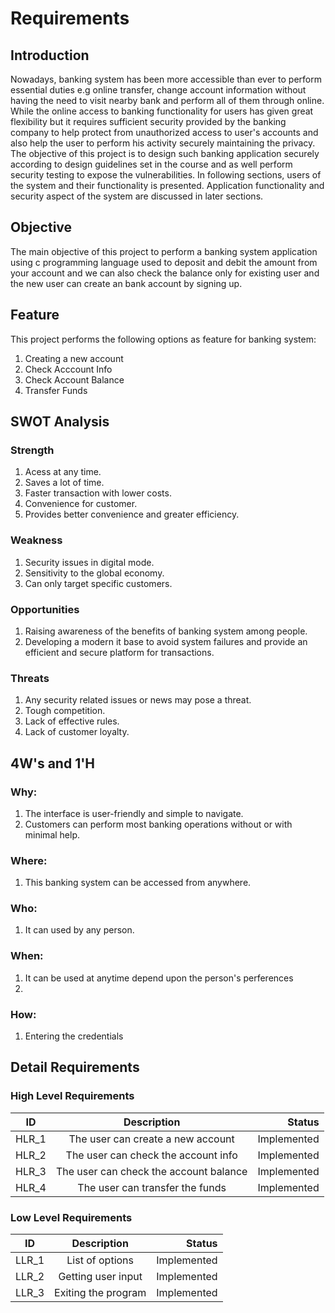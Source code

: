 # Requirements

## Introduction

Nowadays, banking system has been more accessible than ever to perform essential duties e.g online transfer, change account information without having the need to visit nearby bank and perform all of them through online. While the online access to banking functionality for users has given great flexibility but it requires sufficient security provided by the banking company to help protect from unauthorized access to user's accounts and also help the user to perform his activity securely maintaining the privacy. The objective of this project is to design such banking application securely according to design guidelines set in the course and as well perform security testing to expose the vulnerabilities. In following sections, users of the system and their functionality is presented. Application functionality and security aspect of the system are discussed in later sections.

## Objective 

The main objective of this project to perform a banking system application using c programming language used to deposit and debit the amount from your account and we can also check the balance only for existing user and the new user can create an bank account by signing up.


## Feature

This project performs the following options as feature for banking system:

1. Creating a new account
2. Check Acccount Info
3. Check Account Balance
4. Transfer Funds

## SWOT Analysis

### Strength

1. Acess at any time.
2. Saves a lot of time.
3. Faster transaction with lower costs.
4. Convenience for customer.
5. Provides better convenience and greater efficiency.

### Weakness

1. Security issues in digital mode.
2. Sensitivity to the global economy.
3. Can only target specific customers.

### Opportunities

1. Raising awareness of the benefits of banking system among people.
2. Developing a modern it base to avoid system failures and provide an efficient and secure platform for transactions.

### Threats

1. Any security related issues or news may pose a threat.
2. Tough competition.
3. Lack of effective rules.
4. Lack of customer loyalty.


## 4W's and 1'H

### Why:

1. The interface is user-friendly and simple to navigate. 
2. Customers can perform most banking operations without or with minimal help.

### Where:

1. This banking system can be accessed from anywhere. 

### Who:

1. It can used by any person.


### When:

1. It can be used at anytime depend upon the person's perferences
2. 

### How:

1. Entering the credentials


## Detail Requirements

### High Level Requirements
| ID   |      Description     |  Status |
|----------|:-------------:|------:|
| HLR_1 | The user can create a new account | Implemented |
| HLR_2 | The user can check the account info | Implemented |
| HLR_3 | The user can check the account balance | Implemented |
| HLR_4 | The user can transfer the funds | Implemented |


### Low Level Requirements
| ID   |      Description     |  Status |
|----------|:-------------:|------:|
| LLR_1 | List of options | Implemented |
| LLR_2 | Getting user input | Implemented |
| LLR_3 | Exiting the program | Implemented |











